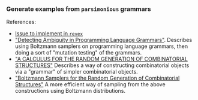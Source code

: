 ### Generate examples from `parsimonious` grammars
References:
- [Issue to implement in `revex`](https://github.com/lucaswiman/revex/issues/5)
- ["Detecting Ambiguity in Programming Language Grammars"](http://soft-dev.org/pubs/pdf/vasudevan_tratt__detecting_ambiguity_in_programming_language_grammars.pdf).
  Describes using Boltzmann samplers on programming language grammars, then doing a sort of "mutation testing" of the grammars.
- ["A CALCULUS FOR THE RANDOM GENERATION OF COMBINATORIAL STRUCTURES"](http://algo.inria.fr/flajolet/Publications/RR-1830.pdf) Describes a way of constructing combinatorial objects via a "grammar" of simpler combinatorial objects.
- ["Boltzmann Samplers for the Random Generation of Combinatorial Structures"](http://algo.inria.fr/flajolet/Publications/DuFlLoSc04.pdf) A more efficient way of sampling from the above constructions using Boltzmann distributions.
